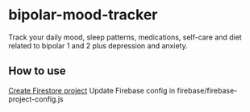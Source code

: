 # bipolar-mood-tracker

Track your daily mood, sleep patterns, medications, self-care and diet related to bipolar 1 and 2 plus depression and anxiety.

## How to use

[Create Firestore project](https://firebase.google.com/docs/firestore/quickstart)
Update Firebase config in firebase/firebase-project-config.js
